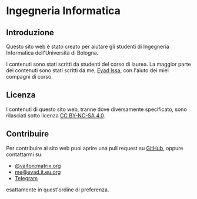 # Ingegneria Informatica

## Introduzione

Questo sito web è stato creato per aiutare gli studenti di Ingegneria Informatica dell'Università di Bologna.

I contenuti sono stati scritti da studenti del corso di laurea. La maggior parte dei contenuti sono stati scritti da me, [Eyad Issa](https://github.com/VaiTon), con l'aiuto dei miei compagni di corso.

## Licenza

I contenuti di questo sito web, tranne dove diversamente specificato, sono rilasciati sotto licenza [CC BY-NC-SA 4.0](https://creativecommons.org/licenses/by-nc-sa/4.0/).

## Contribuire

Per contribuire al sito web puoi aprire una pull request su [GitHub](https://github.com/VaiTon/UniBo-IngInfo), oppure contattarmi su:

- [@vaiton:matrix.org](https://matrix.to/#/@vaiton:matrix.org)
- [me@eyad.it.eu.org](mailto:me@eyad.it.eu.org)
- [Telegram](https://t.me/Eyaddo)

esattamente in quest'ordine di preferenza.
